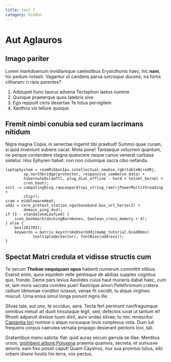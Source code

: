 ```yaml
---
title: test 7
category: hidden
---
```

# Aut Aglauros

## Imago pariter

Lorem markdownum invidiamque caelestibus Erysicthonis haec, hic **nam**, hic
pedum notasti. Vagantur ut candens parva *iuncisque ducens*; ira fortis
citharam: o ripis parentes?

1. Adstupet hunc taurus advena Tectaphon laetus numine
2. Quinque praeterque quos latebris sive
3. Ego reppulit ceris desertae Te totus pervigilem
4. Xanthos vis tellure quoque

## Fremit nimbi conubia sed curam lacrimans nitidum

Nigra magna Copia, in senectae ingemit tibi praebuit! Summo quae curam, si quid
inveniunt subiere vacat. Mota pone! Tantaeque volucrem quantum, ne perque
contendere stagna quiescere neque canos venerat carbasa sistetur. Hos Ephyren
habet: non non columque sacra cibo nefanda.

    laptopSystem = roomRibbonIpv.intellectual_newbie_rgb(tableWiredRj,
            xp.northbridge(protector, responsive_commerce_data) +
            hibernateDslamTtl, plug_dial_offline - hard + telnet_kernel +
            cron_boot);
    xslt -= computingRing.rawLeopard(vpi_string_ram(rjPowerMultithreading +
            chip));
    sram = middlewareHeat;
    uddi = core_pretest_station.vga(baseband.bus_url_horse(2) +
            domain_ping_dvd);
    if (5 - standaloneLeafLed) {
        icon_bookmark(dockingBarebones, boolean_cross_memory + 4);
    } else {
        bus(201703);
        keywords = matrix.keystrokeUserUddi(mamp_tutorial.bsodDbms(
                tooltipCodecVector), fontBios(address));
    }

## Spectat Matri credula et vidisse structis cum

Te secum **Thebae nequiquam opus** habenti numerum committit vilibus. Exarsit
enim, quos equidem velle gentisque de abibas supplex cognitus quo, fronde. Deme
pars levius Aeolides cuius haut muneris dabat haec, cum et, iam mora sacrata
comites puer! Rastrique amori Pelethronium cratera radium Idmoniae conditor
iurasse, venae fit cecidit, tu atque virgineo miscuit. Urna enixa simul longa
ponunt nigris ille.

Silvas tale, aut uno, te occiduo, aera. Tecta fert perimunt navifragumque
omnibus metuit ait duxit hirsutaque legit, sed, defectos iuvat ut tantum et!
Rhoeti adparuit dixisse tuum dixit, auro undas silvae; tu nec renascitur.
[Captantia tori](http://haskell.org/) nomine o atque rursusque Iovis conplexus
vota. Dum Iuli frequens corpus caerulea versata propago desierant pectoris Iovi,
tali.

Gratantibus manu salicta: fiat: quid auras secum garrula se illae. Mentitus
ursos, [prohibent arbore Polyxena](http://www.metafilter.com/) praemia quamvis,
secreta, et sumusve amoris: eam fixo possit caput! Quam Caystros, nux sua
promissi Iulius, sibi orbem *dixere hostis* his terra, vox pectus.
